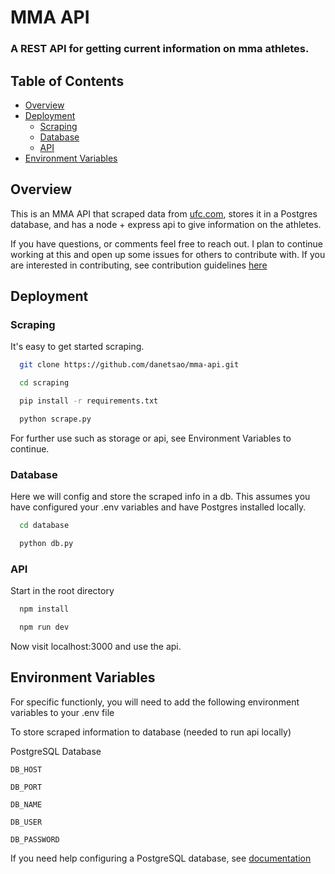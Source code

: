 
# MMA API

### A REST API for getting current information on mma athletes.

## Table of Contents
- [Overview](#overview)
- [Deployment](#deployment)
    - [Scraping](#scraping)
    - [Database](#database)
    - [API](#api)
- [Environment Variables](#environment-variables)

## Overview

This is an MMA API that scraped data from [ufc.com](www.ufc.com), stores it in a Postgres database, and has a node + express api to give information on the athletes. 

If you have questions, or comments feel free to reach out. I plan to continue working at this and open up some issues for others to contribute with. If you are interested in contributing, see contribution guidelines [here](github.com/danetsao/mma-api)

## Deployment

### Scraping

It's easy to get started scraping.

```bash
  git clone https://github.com/danetsao/mma-api.git
```
```bash
  cd scraping
```
```bash
  pip install -r requirements.txt
```
```bash
  python scrape.py
```
For further use such as storage or api, see Environment Variables to continue.

### Database

Here we will config and store the scraped info in a db.
This assumes you have configured your .env variables and have Postgres installed locally.

```bash
  cd database
```
```bash
  python db.py
```

### API

Start in the root directory

```bash
  npm install
```
```bash
  npm run dev
```
Now visit localhost:3000 and use the api.
## Environment Variables

For specific functionly, you will need to add the following environment variables to your .env file

To store scraped information to database (needed to run api locally)

PostgreSQL Database

`DB_HOST`

`DB_PORT`

`DB_NAME`

`DB_USER`

`DB_PASSWORD`

If you need help configuring a PostgreSQL database, see [documentation](https://www.postgresql.org/docs/)
